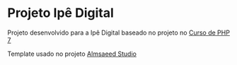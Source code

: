 # Projeto Ipê Digital

Projeto desenvolvido para a Ipê Digital baseado no projeto no [Curso de PHP 7](https://www.udemy.com/curso-completo-de-php-7/)

Template usado no projeto [Almsaeed Studio](https://almsaeedstudio.com)
